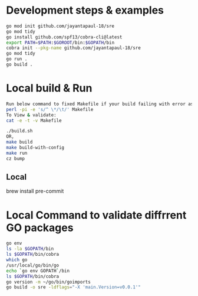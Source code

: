 # Development steps & examples

```bash
go mod init github.com/jayantapaul-18/sre
go mod tidy
go install github.com/spf13/cobra-cli@latest
export PATH=$PATH:$GOROOT/bin:$GOPATH/bin
cobra init --pkg-name github.com/jayantapaul-18/sre
go mod tidy
go run .
go build .
```

# Local build & Run

```bash
Run below command to fixed Makefile if your build failing with error as "Makefile:7: \*\*\* missing separator. Stop."
perl -pi -e 's/^ \*/\t/' Makefile
To View & validate:
cat -e -t -v Makefile
```

```bash
./build.sh
OR,
make build
make build-with-config
make run
cz bump
```

## Local

brew install pre-commit

# Local Command to validate diffrrent GO packages

```bash
go env
ls -la $GOPATH/bin
ls $GOPATH/bin/cobra
which go
/usr/local/go/bin/go
echo `go env GOPATH`/bin
ls $GOPATH/bin/cobra
go version -m ~/go/bin/goimports
go build -o sre -ldflags="-X 'main.Version=v0.0.1'"
```
